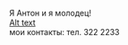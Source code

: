 Я Антон и я молодец!  
[Alt text](img/0cc8a44f14e7e4a6248aacbfe6a02488.jpg)  
мои контакты:
тел. 322 2233

